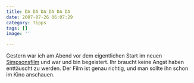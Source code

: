 ```yaml
---
title: DA DA DA DA DA DA
date: 2007-07-26 06:07:29
category: Tipps
tags: []
image: ''

---
```


Gestern war ich am Abend vor dem eigentlichen Start im neuen [Simpsonsfilm](http://de.wikipedia.org/wiki/Die_Simpsons_%E2%80%93_Der_Film) und war und bin begeistert. Ihr braucht keine Angst haben enttäuscht zu werden. Der Film ist genau richtig, und man sollte ihn schon im Kino anschauen.

